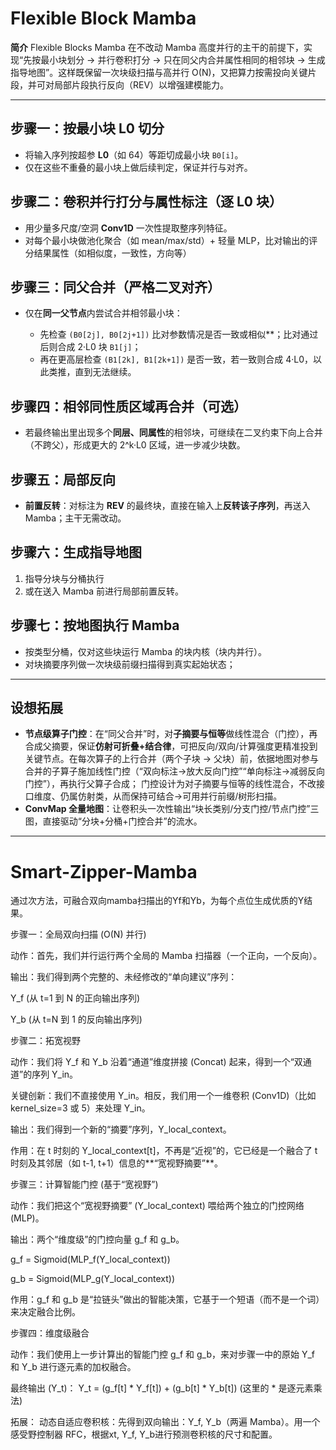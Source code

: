 # Flexible Block Mamba


**简介**
Flexible Blocks Mamba 在不改动 Mamba 高度并行的主干的前提下，实现“先按最小块划分 → 并行卷积打分 → 只在同父内合并属性相同的相邻块 → 生成指导地图”。这样既保留一次块级扫描与高并行 O(N)，又把算力按需投向关键片段，并可对局部片段执行反向（REV）以增强建模能力。

---

## 步骤一：按最小块 L0 切分

* 将输入序列按超参 **L0**（如 64）等距切成最小块 `B0[i]`。
* 仅在这些不重叠的最小块上做后续判定，保证并行与对齐。

## 步骤二：卷积并行打分与属性标注（逐 L0 块）

* 用少量多尺度/空洞 **Conv1D** 一次性提取整序列特征。
* 对每个最小块做池化聚合（如 mean/max/std）+ 轻量 MLP，比对输出的评分结果属性（如相似度，一致性，方向等）


## 步骤三：同父合并（严格二叉对齐）

* 仅在**同一父节点**内尝试合并相邻最小块：

  * 先检查 `(B0[2j], B0[2j+1])` 比对参数情况是否一致或相似**；比对通过后则合成 2·L0 块 `B1[j]`；
  * 再在更高层检查 `(B1[2k], B1[2k+1])` 是否一致，若一致则合成 4·L0，以此类推，直到无法继续。

## 步骤四：相邻同性质区域再合并（可选）

* 若最终输出里出现多个**同层、同属性**的相邻块，可继续在二叉约束下向上合并（不跨父），形成更大的 2^k·L0 区域，进一步减少块数。

## 步骤五：局部反向

* **前置反转**：对标注为 **REV** 的最终块，直接在输入上**反转该子序列**，再送入 Mamba；主干无需改动。

## 步骤六：生成指导地图

  1. 指导分块与分桶执行
  2. 或在送入 Mamba 前进行局部前置反转。

## 步骤七：按地图执行 Mamba

* 按类型分桶，仅对这些块运行 Mamba 的块内核（块内并行）。
* 对块摘要序列做一次块级前缀扫描得到真实起始状态；

---

## 设想拓展

* **节点级算子门控**：在“同父合并”时，对**子摘要与恒等**做线性混合（门控），再合成父摘要，保证**仿射可折叠+结合律**，可把反向/双向/计算强度更精准投到关键节点。在每次算子的上行合并（两个子块 → 父块）前，依据地图对参与合并的子算子施加线性门控（“双向标注→放大反向门控”“单向标注→减弱反向门控”），再执行父算子合成； 门控设计为对子摘要与恒等的线性混合，不改接口维度、仍属仿射类，从而保持可结合→可用并行前缀/树形扫描。
* **ConvMap 全量地图**：让卷积头一次性输出“块长类别/分支门控/节点门控”三图，直接驱动“分块+分桶+门控合并”的流水。

---



# Smart-Zipper-Mamba

通过次方法，可融合双向mamba扫描出的Yf和Yb，为每个点位生成优质的Y结果。

步骤一：全局双向扫描 (O(N) 并行)

动作：首先，我们并行运行两个全局的 Mamba 扫描器（一个正向，一个反向）。

输出：我们得到两个完整的、未经修改的“单向建议”序列：

Y_f (从 t=1 到 N 的正向输出序列)

Y_b (从 t=N 到 1 的反向输出序列)

步骤二：拓宽视野

动作：我们将 Y_f 和 Y_b 沿着“通道”维度拼接 (Concat) 起来，得到一个“双通道”的序列 Y_in。

关键创新：我们不直接使用 Y_in。相反，我们用一个一维卷积 (Conv1D)（比如 kernel_size=3 或 5）来处理 Y_in。

输出：我们得到一个新的“摘要”序列，Y_local_context。

作用：在 t 时刻的 Y_local_context[t]，不再是“近视”的，它已经是一个融合了 t 时刻及其邻居（如 t-1, t+1）信息的**“宽视野摘要”**。

步骤三：计算智能门控 (基于“宽视野”)

动作：我们把这个“宽视野摘要” (Y_local_context) 喂给两个独立的门控网络 (MLP)。

输出：两个“维度级”的门控向量 g_f 和 g_b。

g_f = Sigmoid(MLP_f(Y_local_context))

g_b = Sigmoid(MLP_g(Y_local_context))

作用：g_f 和 g_b 是“拉链头”做出的智能决策，它基于一个短语（而不是一个词）来决定融合比例。

步骤四：维度级融合

动作：我们使用上一步计算出的智能门控 g_f 和 g_b，来对步骤一中的原始 Y_f 和 Y_b 进行逐元素的加权融合。

最终输出 (Y_t)： Y_t = (g_f[t] * Y_f[t]) + (g_b[t] * Y_b[t]) (这里的 * 是逐元素乘法)

拓展：
动态自适应卷积核：先得到双向输出：Y_f, Y_b（两遍 Mamba）。用一个感受野控制器 RFC，根据xt, Y_f, Y_b进行预测卷积核的尺寸和配置。

